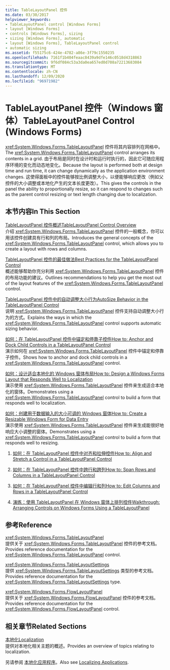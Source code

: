 ```yaml
---
title: TableLayoutPanel 控件
ms.date: 03/30/2017
helpviewer_keywords:
- TableLayoutPanel control [Windows Forms]
- layout [Windows Forms]
- controls [Windows Forms], sizing
- sizing [Windows Forms], automatic
- layout [Windows Forms], TableLayoutPanel control
- automatic sizing
ms.assetid: f55175c6-424e-4782-a86e-3f79c1550235
ms.openlocfilehash: 7161f1b404feaac8439a9dfe146c0518d4318863
ms.sourcegitcommit: 9f6df084c53a3da0ea657ed0d708a72213683084
ms.translationtype: MT
ms.contentlocale: zh-CN
ms.lasthandoff: 12/09/2020
ms.locfileid: "96971982"
---
```

# <a name="tablelayoutpanel-control-windows-forms"></a><span data-ttu-id="f9c59-102">TableLayoutPanel 控件（Windows 窗体）</span><span class="sxs-lookup"><span data-stu-id="f9c59-102">TableLayoutPanel Control (Windows Forms)</span></span>

<span data-ttu-id="f9c59-103"><xref:System.Windows.Forms.TableLayoutPanel> 控件将其内容排列在网格中。</span><span class="sxs-lookup"><span data-stu-id="f9c59-103">The <xref:System.Windows.Forms.TableLayoutPanel> control arranges its contents in a grid.</span></span> <span data-ttu-id="f9c59-104">由于布局是同时在设计时和运行时执行的，因此它可随应用程序环境的变化而动态地变化。</span><span class="sxs-lookup"><span data-stu-id="f9c59-104">Because the layout is performed both at design time and run time, it can change dynamically as the application environment changes.</span></span> <span data-ttu-id="f9c59-105">这使得面板中的控件能够按比例调整大小，以便能够响应更改（例如父控件的大小调整或本地化产生的文本长度更改）。</span><span class="sxs-lookup"><span data-stu-id="f9c59-105">This gives the controls in the panel the ability to proportionally resize, so it can respond to changes such as the parent control resizing or text length changing due to localization.</span></span>  
  
## <a name="in-this-section"></a><span data-ttu-id="f9c59-106">本节内容</span><span class="sxs-lookup"><span data-stu-id="f9c59-106">In This Section</span></span>  

 [<span data-ttu-id="f9c59-107">TableLayoutPanel 控件概述</span><span class="sxs-lookup"><span data-stu-id="f9c59-107">TableLayoutPanel Control Overview</span></span>](tablelayoutpanel-control-overview.md)  
 <span data-ttu-id="f9c59-108">介绍 <xref:System.Windows.Forms.TableLayoutPanel> 控件的一般概念，你可以用该控件创建具有行和列的布局。</span><span class="sxs-lookup"><span data-stu-id="f9c59-108">Introduces the general concepts of the <xref:System.Windows.Forms.TableLayoutPanel> control, which allows you to create a layout with rows and columns.</span></span>  
  
 [<span data-ttu-id="f9c59-109">TableLayoutPanel 控件的最佳做法</span><span class="sxs-lookup"><span data-stu-id="f9c59-109">Best Practices for the TableLayoutPanel Control</span></span>](best-practices-for-the-tablelayoutpanel-control.md)  
 <span data-ttu-id="f9c59-110">概述能够帮助你充分利用 <xref:System.Windows.Forms.TableLayoutPanel> 控件的布局功能的建议。</span><span class="sxs-lookup"><span data-stu-id="f9c59-110">Outlines recommendations to help you get the most out of the layout features of the <xref:System.Windows.Forms.TableLayoutPanel> control.</span></span>  
  
 [<span data-ttu-id="f9c59-111">TableLayoutPanel 控件中的自动调整大小行为</span><span class="sxs-lookup"><span data-stu-id="f9c59-111">AutoSize Behavior in the TableLayoutPanel Control</span></span>](autosize-behavior-in-the-tablelayoutpanel-control.md)  
 <span data-ttu-id="f9c59-112">说明 <xref:System.Windows.Forms.TableLayoutPanel> 控件支持自动调整大小行为的方式。</span><span class="sxs-lookup"><span data-stu-id="f9c59-112">Explains the ways in which the <xref:System.Windows.Forms.TableLayoutPanel> control supports automatic sizing behavior.</span></span>  
  
 [<span data-ttu-id="f9c59-113">如何：在 TableLayoutPanel 控件中锚定和停靠子控件</span><span class="sxs-lookup"><span data-stu-id="f9c59-113">How to: Anchor and Dock Child Controls in a TableLayoutPanel Control</span></span>](how-to-anchor-and-dock-child-controls-in-a-tablelayoutpanel-control.md)  
 <span data-ttu-id="f9c59-114">演示如何在 <xref:System.Windows.Forms.TableLayoutPanel> 控件中锚定和停靠子控件。</span><span class="sxs-lookup"><span data-stu-id="f9c59-114">Shows how to anchor and dock child controls in a <xref:System.Windows.Forms.TableLayoutPanel> control.</span></span>  
  
 [<span data-ttu-id="f9c59-115">如何：设计适合本地化的 Windows 窗体布局</span><span class="sxs-lookup"><span data-stu-id="f9c59-115">How to: Design a Windows Forms Layout that Responds Well to Localization</span></span>](how-to-design-a-windows-forms-layout-that-responds-well-to-localization.md)  
 <span data-ttu-id="f9c59-116">演示使用 <xref:System.Windows.Forms.TableLayoutPanel> 控件来生成适合本地化的窗体。</span><span class="sxs-lookup"><span data-stu-id="f9c59-116">Demonstrates using a <xref:System.Windows.Forms.TableLayoutPanel> control to build a form that responds well to localization.</span></span>  
  
 [<span data-ttu-id="f9c59-117">如何：创建用于数据输入的大小可调的 Windows 窗体</span><span class="sxs-lookup"><span data-stu-id="f9c59-117">How to: Create a Resizable Windows Form for Data Entry</span></span>](how-to-create-a-resizable-windows-form-for-data-entry.md)  
 <span data-ttu-id="f9c59-118">演示使用 <xref:System.Windows.Forms.TableLayoutPanel> 控件来生成能很好地响应大小调整的窗体。</span><span class="sxs-lookup"><span data-stu-id="f9c59-118">Demonstrates using a <xref:System.Windows.Forms.TableLayoutPanel> control to build a form that responds well to resizing.</span></span>  
  
1. [<span data-ttu-id="f9c59-119">如何：在 TableLayoutPanel 控件中对齐和拉伸控件</span><span class="sxs-lookup"><span data-stu-id="f9c59-119">How to: Align and Stretch a Control in a TableLayoutPanel Control</span></span>](how-to-align-and-stretch-a-control-in-a-tablelayoutpanel-control.md)  
  
2. [<span data-ttu-id="f9c59-120">如何：在 TableLayoutPanel 控件中跨行和跨列</span><span class="sxs-lookup"><span data-stu-id="f9c59-120">How to: Span Rows and Columns in a TableLayoutPanel Control</span></span>](how-to-span-rows-and-columns-in-a-tablelayoutpanel-control.md)  
  
3. [<span data-ttu-id="f9c59-121">如何：在 TableLayoutPanel 控件中编辑行和列</span><span class="sxs-lookup"><span data-stu-id="f9c59-121">How to: Edit Columns and Rows in a TableLayoutPanel Control</span></span>](how-to-edit-columns-and-rows-in-a-tablelayoutpanel-control.md)  
  
4. [<span data-ttu-id="f9c59-122">演练：使用 TableLayoutPanel 在 Windows 窗体上排列控件</span><span class="sxs-lookup"><span data-stu-id="f9c59-122">Walkthrough: Arranging Controls on Windows Forms Using a TableLayoutPanel</span></span>](walkthrough-arranging-controls-on-windows-forms-using-a-tablelayoutpanel.md)  
  
## <a name="reference"></a><span data-ttu-id="f9c59-123">参考</span><span class="sxs-lookup"><span data-stu-id="f9c59-123">Reference</span></span>  

 <xref:System.Windows.Forms.TableLayoutPanel>  
 <span data-ttu-id="f9c59-124">提供关于 <xref:System.Windows.Forms.TableLayoutPanel> 控件的参考文档。</span><span class="sxs-lookup"><span data-stu-id="f9c59-124">Provides reference documentation for the <xref:System.Windows.Forms.TableLayoutPanel> control.</span></span>  
  
 <xref:System.Windows.Forms.TableLayoutSettings>  
 <span data-ttu-id="f9c59-125">提供 <xref:System.Windows.Forms.TableLayoutSettings> 类型的参考文档。</span><span class="sxs-lookup"><span data-stu-id="f9c59-125">Provides reference documentation for the <xref:System.Windows.Forms.TableLayoutSettings> type.</span></span>  
  
 <xref:System.Windows.Forms.FlowLayoutPanel>  
 <span data-ttu-id="f9c59-126">提供关于 <xref:System.Windows.Forms.FlowLayoutPanel> 控件的参考文档。</span><span class="sxs-lookup"><span data-stu-id="f9c59-126">Provides reference documentation for the <xref:System.Windows.Forms.FlowLayoutPanel> control.</span></span>  
  
## <a name="related-sections"></a><span data-ttu-id="f9c59-127">相关章节</span><span class="sxs-lookup"><span data-stu-id="f9c59-127">Related Sections</span></span>  

 [<span data-ttu-id="f9c59-128">本地化</span><span class="sxs-lookup"><span data-stu-id="f9c59-128">Localization</span></span>](/dotnet/standard/globalization-localization/localization)  
 <span data-ttu-id="f9c59-129">提供对本地化相关主题的概述。</span><span class="sxs-lookup"><span data-stu-id="f9c59-129">Provides an overview of topics relating to localization.</span></span>  
  
 <span data-ttu-id="f9c59-130">另请参阅 [本地化应用程序](/previous-versions/visualstudio/visual-studio-2013/z68135h5(v=vs.120))。</span><span class="sxs-lookup"><span data-stu-id="f9c59-130">Also see [Localizing Applications](/previous-versions/visualstudio/visual-studio-2013/z68135h5(v=vs.120)).</span></span>
